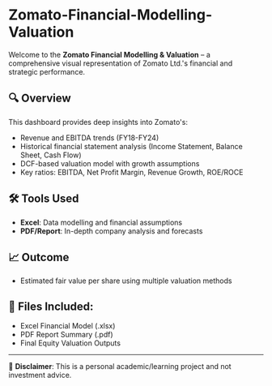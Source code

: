 # Zomato-Financial-Modelling-Valuation

Welcome to the **Zomato Financial Modelling & Valuation** – a comprehensive visual representation of Zomato Ltd.'s financial and strategic performance.

## 🔍 Overview

This dashboard provides deep insights into Zomato's:
- Revenue and EBITDA trends (FY18-FY24)
- Historical financial statement analysis (Income Statement, Balance Sheet, Cash Flow)
- DCF-based valuation model with growth assumptions
- Key ratios: EBITDA, Net Profit Margin, Revenue Growth, ROE/ROCE
  
## 🛠️ Tools Used
- **Excel**: Data modelling and financial assumptions
- **PDF/Report**: In-depth company analysis and forecasts

## 📈 Outcome
- Estimated fair value per share using multiple valuation methods

## 📂 Files Included:
- Excel Financial Model (.xlsx)
- PDF Report Summary (.pdf)
- Final Equity Valuation Outputs 

---

📌 **Disclaimer**: This is a personal academic/learning project and not investment advice.



